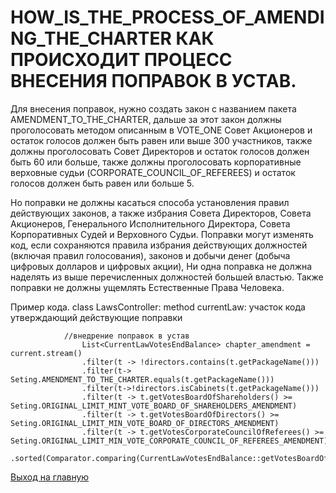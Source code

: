 # HOW_IS_THE_PROCESS_OF_AMENDING_THE_CHARTER КАК ПРОИСХОДИТ ПРОЦЕСС ВНЕСЕНИЯ ПОПРАВОК В УСТАВ. 
Для внесения поправок, нужно создать закон с названием пакета AMENDMENT_TO_THE_CHARTER, 
дальше за этот закон должны проголосовать методом описанным в VOTE_ONE 
Совет Акционеров и остаток голосов должен быть равен или выше 300 участников, 
также должны проголосовать Совет Директоров и остаток голосов должен быть 60 или больше, 
также должны проголосовать корпоративные верховные судьи (CORPORATE_COUNCIL_OF_REFEREES) и 
остаток голосов должен быть равен или больше 5. 

Но поправки не должны касаться способа установления правил действующих законов, а также 
избрания Совета Директоров, Совета Акционеров, Генерального Исполнительного Директора, 
Совета Корпоративных Судей и Верховного Судьи. Поправки могут изменять код, если сохраняются правила 
избрания действующих должностей (включая правил голосования), законов и добычи денег (добыча цифровых долларов и цифровых акции),
Ни одна поправка не должна наделять из выше перечисленных должностей большей властью. 
Также поправки не должны ущемлять Естественные Права Человека. 

Пример кода. class LawsController: method currentLaw: участок кода утверждающий действующие поправки

````
            //внедрение поправок в устав
                List<CurrentLawVotesEndBalance> chapter_amendment = current.stream()
                .filter(t -> !directors.contains(t.getPackageName()))
                .filter(t-> Seting.AMENDMENT_TO_THE_CHARTER.equals(t.getPackageName()))
                .filter(t->!directors.isCabinets(t.getPackageName()))
                .filter(t -> t.getVotesBoardOfShareholders() >= Seting.ORIGINAL_LIMIT_MINT_VOTE_BOARD_OF_SHAREHOLDERS_AMENDMENT)
                .filter(t -> t.getVotesBoardOfDirectors() >= Seting.ORIGINAL_LIMIT_MIN_VOTE_BOARD_OF_DIRECTORS_AMENDMENT)
                .filter(t -> t.getVotesCorporateCouncilOfReferees() >= Seting.ORIGINAL_LIMIT_MIN_VOTE_CORPORATE_COUNCIL_OF_REFEREES_AMENDMENT)
                .sorted(Comparator.comparing(CurrentLawVotesEndBalance::getVotesBoardOfDirectors).reversed()).collect(Collectors.toList());
````
[Выход на главную](../readme.md)
